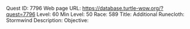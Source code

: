 Quest ID: 7796
Web page URL: https://database.turtle-wow.org/?quest=7796
Level: 60
Min Level: 50
Race: 589
Title: Additional Runecloth: Stormwind
Description: 
Objective: 
